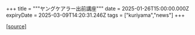 +++
title = """ヤングケアラー出前講座"""
date = 2025-01-26T15:00:00.000Z
expiryDate = 2025-03-09T14:20:31.246Z
tags = ["kuriyama","news"]
+++


[[source]](https://www.town.kuriyama.hokkaido.jp/site/keara-sien/24363.html)
